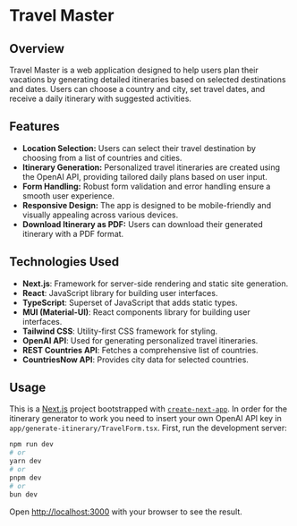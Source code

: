 # Travel Master

## Overview

Travel Master is a web application designed to help users plan their vacations by generating detailed itineraries based on selected destinations and dates. Users can choose a country and city, set travel dates, and receive a daily itinerary with suggested activities.

## Features

- **Location Selection:** Users can select their travel destination by choosing from a list of countries and cities.
- **Itinerary Generation:** Personalized travel itineraries are created using the OpenAI API, providing tailored daily plans based on user input.
- **Form Handling:** Robust form validation and error handling ensure a smooth user experience.
- **Responsive Design:** The app is designed to be mobile-friendly and visually appealing across various devices.
- **Download Itinerary as PDF:** Users can download their generated itinerary with a PDF format.

## Technologies Used

- **Next.js**: Framework for server-side rendering and static site generation.
- **React**: JavaScript library for building user interfaces.
- **TypeScript**: Superset of JavaScript that adds static types.
- **MUI (Material-UI)**: React components library for building user interfaces.
- **Tailwind CSS**: Utility-first CSS framework for styling.
- **OpenAI API**: Used for generating personalized travel itineraries.
- **REST Countries API**: Fetches a comprehensive list of countries.
- **CountriesNow API**: Provides city data for selected countries.

## Usage

This is a [Next.js](https://nextjs.org/) project bootstrapped with [`create-next-app`](https://github.com/vercel/next.js/tree/canary/packages/create-next-app). In order for the itinerary generator to work you need to insert your own OpenAI API key in `app/generate-itinerary/TravelForm.tsx`.
First, run the development server:

```bash
npm run dev
# or
yarn dev
# or
pnpm dev
# or
bun dev
```
Open [http://localhost:3000](http://localhost:3000) with your browser to see the result.

